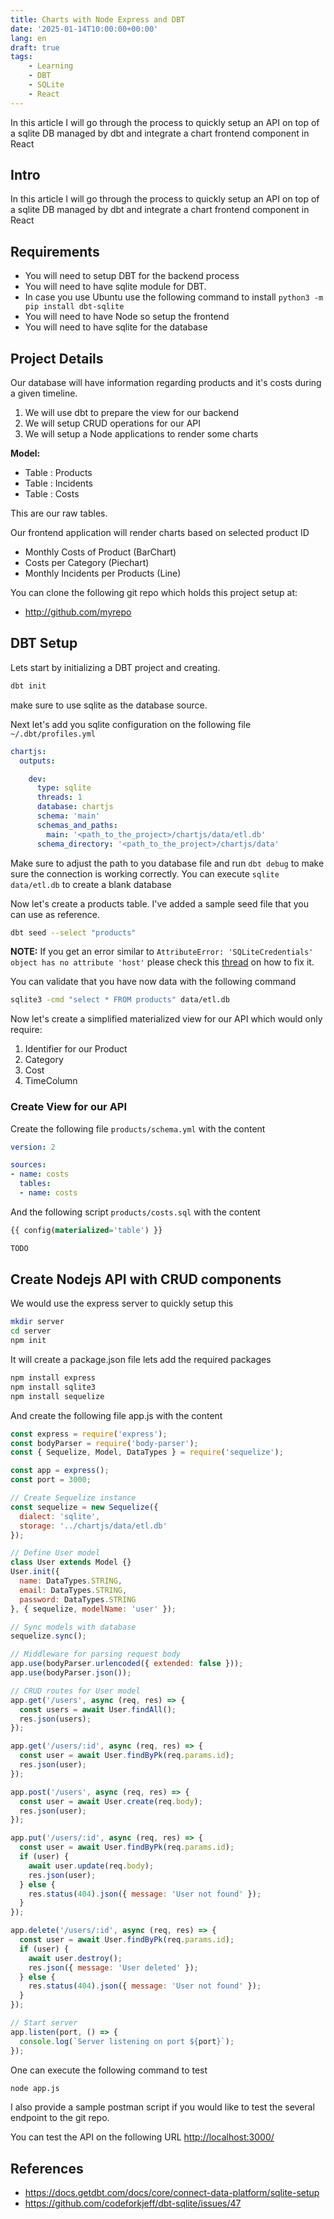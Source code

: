 ```yaml
---
title: Charts with Node Express and DBT
date: '2025-01-14T10:00:00+00:00'
lang: en
draft: true
tags:
    - Learning
    - DBT
    - SQLite
    - React
---
```


In this article I will go through the process to quickly setup an API on top of a sqlite DB managed by dbt and integrate a chart frontend component in React

## Intro ##

In this article I will go through the process to quickly setup an API on top of a sqlite DB managed by dbt and integrate a chart frontend component in React

## Requirements ##

* You will need to setup DBT for the backend process
* You will need to have sqlite module for DBT.
* In case you use Ubuntu use the following command to install `python3 -m pip install dbt-sqlite`
* You will need to have Node so setup the frontend
* You will need to have sqlite for the database

## Project Details ##

Our database will have information regarding products and it's costs during a given timeline.

1. We will use dbt to prepare the view for our backend
1. We will setup CRUD operations for our API
1. We will setup a Node applications to render some charts

**Model:**

* Table : Products
* Table : Incidents
* Table : Costs

This are our raw tables.

Our frontend application will render charts based on selected product ID

* Monthly Costs of Product (BarChart)
* Costs per Category (Piechart)
* Monthly Incidents per Products (Line)

You can clone the following git repo which holds this project setup at:

* <http://github.com/myrepo>

## DBT Setup ##

Lets start by initializing a DBT project and creating.

```bash
dbt init
```

make sure to use sqlite as the database source.

Next let's add you sqlite configuration on the following file `~/.dbt/profiles.yml`

```yaml
chartjs:
  outputs:

    dev:
      type: sqlite
      threads: 1
      database: chartjs
      schema: 'main'
      schemas_and_paths:
        main: '<path_to_the_project>/chartjs/data/etl.db'
      schema_directory: '<path_to_the_project>/chartjs/data'
```

Make sure to adjust the path to you database file and run `dbt debug` to make sure the connection is working correctly.
You can execute `sqlite data/etl.db` to create a blank database

Now let's create a products table. I've added a sample seed file that you can use as reference.

```bash
dbt seed --select "products"
```

**NOTE:** If you get an error similar to `AttributeError: 'SQLiteCredentials' object has no attribute 'host'` please check this [thread](https://github.com/codeforkjeff/dbt-sqlite/issues/47) on how to fix it.

You can validate that you have now data with the following command

```bash
sqlite3 -cmd "select * FROM products" data/etl.db
```

Now let's create a simplified materialized view for our API which would only require:

 1. Identifier for our Product
 1. Category
 1. Cost
 1. TimeColumn

### Create View for our API ###

Create the following file `products/schema.yml` with the content

```yaml
version: 2

sources:
- name: costs
  tables:
  - name: costs
```

And the following script `products/costs.sql` with the content

```sql
{{ config(materialized='table') }}

TODO
```

## Create Nodejs API with CRUD components ##

We would use the express server to quickly setup this

```bash
mkdir server
cd server
npm init
```

It will create a package.json file lets add the required packages

```bash
npm install express
npm install sqlite3
npm install sequelize
```

And create the following file app.js with the content

```javascript
const express = require('express');
const bodyParser = require('body-parser');
const { Sequelize, Model, DataTypes } = require('sequelize');

const app = express();
const port = 3000;

// Create Sequelize instance
const sequelize = new Sequelize({
  dialect: 'sqlite',
  storage: '../chartjs/data/etl.db'
});

// Define User model
class User extends Model {}
User.init({
  name: DataTypes.STRING,
  email: DataTypes.STRING,
  password: DataTypes.STRING
}, { sequelize, modelName: 'user' });

// Sync models with database
sequelize.sync();

// Middleware for parsing request body
app.use(bodyParser.urlencoded({ extended: false }));
app.use(bodyParser.json());

// CRUD routes for User model
app.get('/users', async (req, res) => {
  const users = await User.findAll();
  res.json(users);
});

app.get('/users/:id', async (req, res) => {
  const user = await User.findByPk(req.params.id);
  res.json(user);
});

app.post('/users', async (req, res) => {
  const user = await User.create(req.body);
  res.json(user);
});

app.put('/users/:id', async (req, res) => {
  const user = await User.findByPk(req.params.id);
  if (user) {
    await user.update(req.body);
    res.json(user);
  } else {
    res.status(404).json({ message: 'User not found' });
  }
});

app.delete('/users/:id', async (req, res) => {
  const user = await User.findByPk(req.params.id);
  if (user) {
    await user.destroy();
    res.json({ message: 'User deleted' });
  } else {
    res.status(404).json({ message: 'User not found' });
  }
});

// Start server
app.listen(port, () => {
  console.log(`Server listening on port ${port}`);
});
```

One can execute the following command to test

```bash
node app.js
```

I also provide a sample postman script if you would like to test the several endpoint to the git repo.

You can test the API on the following URL <http://localhost:3000/>

## References ##

* <https://docs.getdbt.com/docs/core/connect-data-platform/sqlite-setup>
* <https://github.com/codeforkjeff/dbt-sqlite/issues/47>

